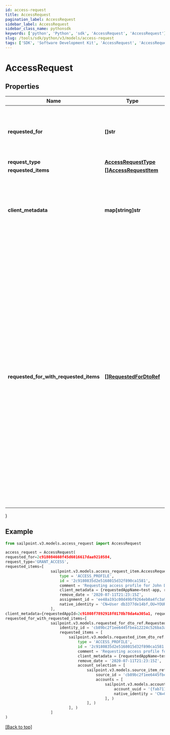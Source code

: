 ```yaml
---
id: access-request
title: AccessRequest
pagination_label: AccessRequest
sidebar_label: AccessRequest
sidebar_class_name: pythonsdk
keywords: ['python', 'Python', 'sdk', 'AccessRequest', 'AccessRequest']
slug: /tools/sdk/python/v3/models/access-request
tags: ['SDK', 'Software Development Kit', 'AccessRequest', 'AccessRequest']
---
```


# AccessRequest

## Properties

| Name | Type | Description | Notes |
| --- | --- | --- | --- |
| **requested_for** | **[]str** | A list of Identity IDs for whom the Access is requested. If it's a Revoke request, there can only be one Identity ID. | [required] |
| **request_type** | [**AccessRequestType**](access-request-type) |  | [optional] |
| **requested_items** | [**[]AccessRequestItem**](access-request-item) |  | [required] |
| **client_metadata** | **map[string]str** | Arbitrary key-value pairs. They will never be processed by the IdentityNow system but will be returned on associated APIs such as /account-activities. | [optional] |
| **requested_for_with_requested_items** | [**[]RequestedForDtoRef**](requested-for-dto-ref) | Additional submit data structure with requestedFor containing requestedItems allowing distinction for each request item and Identity. _ Can only be used when 'requestedFor' and 'requestedItems' are not separately provided _ Adds ability to specify which account the user wants the access on, in case they have multiple accounts on a source _ Allows the ability to request items with different remove dates _ Also allows different combinations of request items and identities in the same request \* Only for use in GRANT_ACCESS type requests | [optional] |

}

## Example

```python
from sailpoint.v3.models.access_request import AccessRequest

access_request = AccessRequest(
requested_for=2c918084660f45d6016617daa9210584,
request_type='GRANT_ACCESS',
requested_items=[
                    sailpoint.v3.models.access_request_item.AccessRequestItem(
                        type = 'ACCESS_PROFILE',
                        id = '2c9180835d2e5168015d32f890ca1581',
                        comment = 'Requesting access profile for John Doe',
                        client_metadata = {requestedAppName=test-app, requestedAppId=2c91808f7892918f0178b78da4a305a1},
                        remove_date = '2020-07-11T21:23:15Z',
                        assignment_id = 'ee48a191c00d49bf9264eb0a4fc3a9fc',
                        native_identity = 'CN=User db3377de14bf,OU=YOURCONTAINER, DC=YOURDOMAIN', )
                    ],
client_metadata={requestedAppId=2c91808f7892918f0178b78da4a305a1, requestedAppName=test-app},
requested_for_with_requested_items=[
                    sailpoint.v3.models.requested_for_dto_ref.RequestedForDtoRef(
                        identity_id = 'cb89bc2f1ee6445fbea12224c526ba3a',
                        requested_items = [
                            sailpoint.v3.models.requested_item_dto_ref.RequestedItemDtoRef(
                                type = 'ACCESS_PROFILE',
                                id = '2c9180835d2e5168015d32f890ca1581',
                                comment = 'Requesting access profile for John Doe',
                                client_metadata = {requestedAppName=test-app, requestedAppId=2c91808f7892918f0178b78da4a305a1},
                                remove_date = '2020-07-11T21:23:15Z',
                                account_selection = [
                                    sailpoint.v3.models.source_item_ref.SourceItemRef(
                                        source_id = 'cb89bc2f1ee6445fbea12224c526ba3a',
                                        accounts = [
                                            sailpoint.v3.models.account_item_ref.AccountItemRef(
                                                account_uuid = '{fab7119e-004f-4822-9c33-b8d570d6c6a6}',
                                                native_identity = 'CN=Glen 067da3248e914,OU=YOUROU,OU=org-data-service,DC=YOURDC,DC=local', )
                                            ], )
                                    ], )
                            ], )
                    ]
)

```

[[Back to top]](#)
